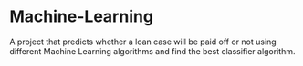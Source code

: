 # Machine-Learning
A project that predicts  whether a loan case will be paid off or not  using different Machine Learning algorithms and find the best classifier algorithm.
